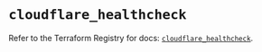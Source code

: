 # `cloudflare_healthcheck`

Refer to the Terraform Registry for docs: [`cloudflare_healthcheck`](https://registry.terraform.io/providers/cloudflare/cloudflare/4.52.0/docs/resources/healthcheck).
